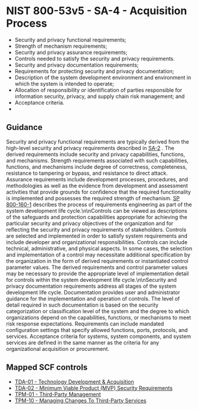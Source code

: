 # NIST 800-53v5 - SA-4 - Acquisition Process
- Security and privacy functional requirements;
- Strength of mechanism requirements;
- Security and privacy assurance requirements;
- Controls needed to satisfy the security and privacy requirements.
- Security and privacy documentation requirements;
- Requirements for protecting security and privacy documentation;
- Description of the system development environment and environment in which the system is intended to operate;
- Allocation of responsibility or identification of parties responsible for information security, privacy, and supply chain risk management; and
- Acceptance criteria.
-
## Guidance
Security and privacy functional requirements are typically derived from the high-level security and privacy requirements described in [SA-2](#sa-2) . The derived requirements include security and privacy capabilities, functions, and mechanisms. Strength requirements associated with such capabilities, functions, and mechanisms include degree of correctness, completeness, resistance to tampering or bypass, and resistance to direct attack. Assurance requirements include development processes, procedures, and methodologies as well as the evidence from development and assessment activities that provide grounds for confidence that the required functionality is implemented and possesses the required strength of mechanism. [SP 800-160-1](#e3cc0520-a366-4fc9-abc2-5272db7e3564) describes the process of requirements engineering as part of the system development life cycle.\n\nControls can be viewed as descriptions of the safeguards and protection capabilities appropriate for achieving the particular security and privacy objectives of the organization and for reflecting the security and privacy requirements of stakeholders. Controls are selected and implemented in order to satisfy system requirements and include developer and organizational responsibilities. Controls can include technical, administrative, and physical aspects. In some cases, the selection and implementation of a control may necessitate additional specification by the organization in the form of derived requirements or instantiated control parameter values. The derived requirements and control parameter values may be necessary to provide the appropriate level of implementation detail for controls within the system development life cycle.\n\nSecurity and privacy documentation requirements address all stages of the system development life cycle. Documentation provides user and administrator guidance for the implementation and operation of controls. The level of detail required in such documentation is based on the security categorization or classification level of the system and the degree to which organizations depend on the capabilities, functions, or mechanisms to meet risk response expectations. Requirements can include mandated configuration settings that specify allowed functions, ports, protocols, and services. Acceptance criteria for systems, system components, and system services are defined in the same manner as the criteria for any organizational acquisition or procurement.
## Mapped SCF controls
- [TDA-01 - Technology Development & Acquisition](../scf/tda-01-technologydevelopment&acquisition.md)
- [TDA-02 - Minimum Viable Product (MVP) Security Requirements](../scf/tda-02-minimumviableproductmvpsecurityrequirements.md)
- [TPM-01 - Third-Party Management](../scf/tpm-01-third-partymanagement.md)
- [TPM-10 - Managing Changes To Third-Party Services](../scf/tpm-10-managingchangestothird-partyservices.md)